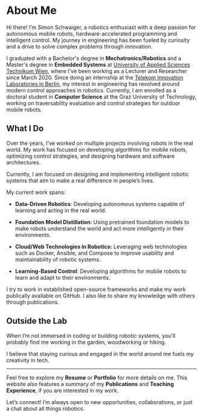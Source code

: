 # About Me

Hi there! I’m Simon Schwaiger, a robotics enthusiast with a deep passion for autonomous mobile robots, hardware-accelerated programming and intelligent control. My journey in engineering has been fueled by curiosity and a drive to solve complex problems through innovation.

I graduated with a Bachelor's degree in **Mechatronics/Robotics** and a Master's degree in **Embedded Systems** at [University of Applied Sciences Technikum Wien](https://www.technikum-wien.at/), where I've been working as a Lecturer and Researcher since March 2020. Since doing an internship at the [Telekom Innovation Laboratories in Berlin](https://laboratories.telekom.com/), my interest in engineering has revolved around modern control approaches in robotics. Currently, I am enrolled as a doctoral student in **Computer Science** at the Graz University of Technology, working on traversability evaluation and control strategies for outdoor mobile robots.

## What I Do

Over the years, I've worked on multiple projects involving robots in the real world. My work has focused on developing algorithms for mobile robots, optimizing control strategies, and designing hardware and software architectures.

Currently, I am focused on designing and implementing intelligent robotic systems that aim to make a real difference in people’s lives. 

My current work spans:

- **Data-Driven Robotics**: Developing autonomous systems capable of learning and acting in the real world.

- **Foundation Model Distillation**: Using pretrained foundation models to make robots understand the world and act more intelligently in their environments.

- **Cloud/Web Technologies in Robotics:** Leveraging web technologies such as Docker, Ansible, and Compose to improve usability and maintainability of robotic systems.

- **Learning-Based Control**: Developing algorithms for mobile robots to learn and adapt to their environments.

I try to work in established open-source frameworks and make my work publically available on GitHub. I also like to share my knowledge with others through publications.

## Outside the Lab

When I’m not immersed in coding or building robotic systems, you’ll probably find me working in the garden, woodworking or hiking.

I believe that staying curious and engaged in the world around me fuels my creativity in tech.

---

Feel free to explore my **Resume** or **Portfolio** for more details on me. This website also features a summary of my **Publications** and **Teaching Experience**, if you are interested in my work.

Let’s connect! I’m always open to new opportunities, collaborations, or just a chat about all things robotics.